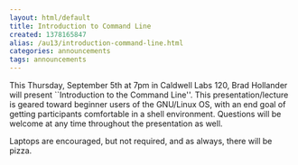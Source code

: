 ```yaml
---
layout: html/default
title: Introduction to Command Line
created: 1378165847
alias: /au13/introduction-command-line.html
categories: announcements
tags: announcements
---
```

This Thursday, September 5th at 7pm in Caldwell Labs 120, Brad Hollander will present ``Introduction to the Command Line''. This presentation/lecture is geared toward beginner users of the GNU/Linux OS, with an end goal of getting participants comfortable in a shell environment. Questions will be welcome at any time throughout the presentation as well.

Laptops are encouraged, but not required, and as always, there will be pizza.
